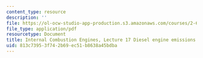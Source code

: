 ```yaml
---
content_type: resource
description: ''
file: https://ol-ocw-studio-app-production.s3.amazonaws.com/courses/2-61-internal-combustion-engines-spring-2017/813c73953f742b69ec51b8638a45bdba_MIT2_61S17_lec17.pdf
file_type: application/pdf
resourcetype: Document
title: Internal Combustion Engines, Lecture 17 Diesel engine emissions and control
uid: 813c7395-3f74-2b69-ec51-b8638a45bdba
---
```

